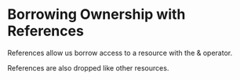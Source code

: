 # Borrowing Ownership with References

References allow us borrow access to a resource with the & operator.

References are also dropped like other resources.
